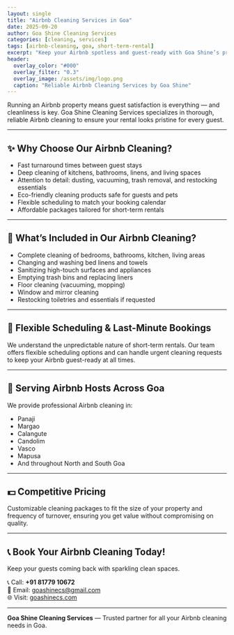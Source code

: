 ```yaml
---
layout: single
title: "Airbnb Cleaning Services in Goa"
date: 2025-09-20
author: Goa Shine Cleaning Services
categories: [cleaning, services]
tags: [airbnb-cleaning, goa, short-term-rental]
excerpt: "Keep your Airbnb spotless and guest-ready with Goa Shine’s professional Airbnb cleaning services in Goa."
header:
  overlay_color: "#000"
  overlay_filter: "0.3"
  overlay_image: /assets/img/logo.png
  caption: "Reliable Airbnb Cleaning Services by Goa Shine"
---
```


Running an Airbnb property means guest satisfaction is everything — and cleanliness is key. Goa Shine Cleaning Services specializes in thorough, reliable Airbnb cleaning to ensure your rental looks pristine for every guest.

---

## ✨ Why Choose Our Airbnb Cleaning?

- Fast turnaround times between guest stays  
- Deep cleaning of kitchens, bathrooms, linens, and living spaces  
- Attention to detail: dusting, vacuuming, trash removal, and restocking essentials  
- Eco-friendly cleaning products safe for guests and pets  
- Flexible scheduling to match your booking calendar  
- Affordable packages tailored for short-term rentals

---

## 🧹 What’s Included in Our Airbnb Cleaning?

- Complete cleaning of bedrooms, bathrooms, kitchen, living areas  
- Changing and washing bed linens and towels  
- Sanitizing high-touch surfaces and appliances  
- Emptying trash bins and replacing liners  
- Floor cleaning (vacuuming, mopping)  
- Window and mirror cleaning  
- Restocking toiletries and essentials if requested  

---

## 📅 Flexible Scheduling & Last-Minute Bookings

We understand the unpredictable nature of short-term rentals. Our team offers flexible scheduling options and can handle urgent cleaning requests to keep your Airbnb guest-ready at all times.

---

## 💼 Serving Airbnb Hosts Across Goa

We provide professional Airbnb cleaning in:

- Panaji  
- Margao  
- Calangute  
- Candolim  
- Vasco  
- Mapusa  
- And throughout North and South Goa  

---

## 💵 Competitive Pricing

Customizable cleaning packages to fit the size of your property and frequency of turnover, ensuring you get value without compromising on quality.

---

## 📞 Book Your Airbnb Cleaning Today!

Keep your guests coming back with sparkling clean spaces.

📞 Call: **+91 81779 10672**  
📧 Email: [goashinecs@gmail.com](mailto:goashinecs@gmail.com)  
🌐 Visit: [goashinecs.com](https://goashinecs.com)

---

**Goa Shine Cleaning Services** — Trusted partner for all your Airbnb cleaning needs in Goa.
